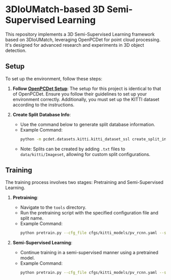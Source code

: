 # 3DIoUMatch-based 3D Semi-Supervised Learning

This repository implements a 3D Semi-Supervised Learning framework based on 3DIoUMatch, leveraging OpenPCDet for point cloud processing. It's designed for advanced research and experiments in 3D object detection.

## Setup

To set up the environment, follow these steps:

1. **Follow [OpenPCDet Setup](https://github.com/open-mmlab/OpenPCDet)**: The setup for this project is identical to that of OpenPCDet. Ensure you follow their guidelines to set up your environment correctly. Additionally, you must set up the KITTI dataset according to the instructions.

2. **Create Split Database Info**: 
   - Use the command below to generate split database information.
   - Example Command: 
     ```bash
     python -m pcdet.datasets.kitti.kitti_dataset_ssl create_split_infos tools/cfgs/dataset_configs/kitti_dataset.yaml 002_1
     ```
   - Note: Splits can be created by adding `.txt` files to `data/kitti/Imageset`, allowing for custom split configurations.

## Training

The training process involves two stages: Pretraining and Semi-Supervised Learning.

1. **Pretraining**:
   - Navigate to the `tools` directory.
   - Run the pretraining script with the specified configuration file and split name.
   - Example Command: 
     ```bash
     python pretrain.py --cfg_file cfgs/kitti_models/pv_rcnn.yaml --split_name 002_1 --repeat 10
     ```

2. **Semi-Supervised Learning**:
   - Continue training in a semi-supervised manner using a pretrained model.
   - Example Command: 
     ```bash
     python pretrain.py --cfg_file cfgs/kitti_models/pv_rcnn.yaml --split_name 002_1 --pretrained_model ../output/kitti_models/pv_rcnn/default/ckpt
     ```
